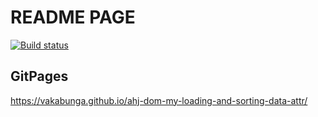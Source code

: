 # README PAGE

[![Build status](https://ci.appveyor.com/api/projects/status/odkhy5s0d6icimei?svg=true)](https://ci.appveyor.com/project/vakabunga/ahj-dom-my-in-memory-sorting)

## GitPages

<https://vakabunga.github.io/ahj-dom-my-loading-and-sorting-data-attr/>
